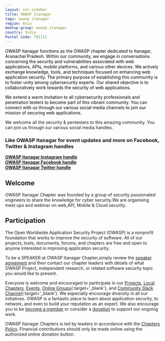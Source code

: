 ```yaml
---
layout: col-sidebar
title: OWASP Itanagar
tags: owasp itanagar
region: Asia
meetup-group: owasp-itanagar
country: India
Postal Code: 791112
---
```


<div style='color:black;'>

OWASP Itanagar functions as the OWASP chapter dedicated to Itanagar, Arunachal Pradesh. Within our community, we engage in conversations concerning the security and vulnerabilities associated with web applications, APIs, mobile platforms, and various other devices. We actively exchange knowledge, tools, and techniques focused on enhancing web application security. The primary purpose of establishing this community is to foster unity among cybersecurity experts. Our shared objective is to collaboratively work towards the security of web applications.

We extend a warm invitation to all cybersecurity professionals and penetration testers to become part of this vibrant community. You can connect with us through our various social media channels to join our mission of securing web applications.

</div>

We welcome all the security & pentesters to this amazing community. You can join us through our various social media handles.

### Like OWASP Itanagar for event updates and more on Facebook, Twitter & Instagram handles<br>

**[OWASP Itanagar Instagram handle](https://www.instagram.com/owasp.itanagar/)**<br>
**[OWASP Itanagar Facebook handle](https://www.facebook.com/owaspitanagar)**<br>
**[OWASP Itanagar Twitter handle](https://twitter.com/owaspitanagar)**

## Welcome

OWASP Itanagar Chapter was founded by a group of security passionated engineers to share the knowledge for cyber security.We are organising meet ups and webinar on web,API, Mobile & Cloud security.

## Participation

The Open Worldwide Application Security Project (OWASP) is a nonprofit foundation that works to improve the security of software. All of our projects, tools, documents, forums, and chapters are free and open to anyone interested in improving application security.

To be a SPEAKER at OWASP Itanagar Chapter,simply review the [speaker agreement](/www-policy/legal/speaker-agreement) and then contact our chapter leaders with details of what OWASP Project, independent research, or related software security topic you would like to present.

Everyone is welcome and encouraged to participate in our [Projects](/projects/), [Local Chapters](/chapters/), [Events](/events/), [Online Groups](https://groups.google.com/a/owasp.com/){:target='\_blank'}, and [Community Slack Channel](https://owasp.slack.com/){:target='\_blank'}. We especially encourage diversity in all our initiatives. OWASP is a fantastic place to learn about application security, to network, and even to build your reputation as an expert. We also encourage you to be [become a member](/membership/) or consider a [donation](/donate/) to support our ongoing work.

OWASP Itanagar Chapters is led by leaders in accordance with the [Chapters Policy](/www-policy/operational/chapters). Financial contributions should only be made online using the authorized online donation button.
